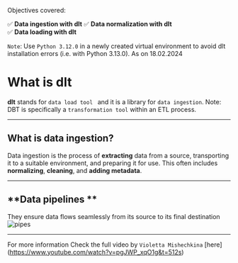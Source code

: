 Objectives covered: 

✅ **Data ingestion with dlt**
✅ **Data normalization with dlt**  
✅ **Data loading with dlt** 


`Note`: Use `Python 3.12.0` in a newly created virtual environment to avoid dlt installation errors (i.e. with Python 3.13.0). As on 18.02.2024


# What is dlt
**dlt** stands for `data load tool ` and it is a library for `data ingestion`.
Note: DBT is specifically a `transformation tool` within an ETL process.

---

## **What is data ingestion?**  
Data ingestion is the process of **extracting** data from a source, transporting it to a suitable environment, and preparing it for use. This often includes **normalizing**, **cleaning**, and **adding metadata**.

---

## **Data pipelines **  
They ensure data flows seamlessly from its source to its final destination
![pipes](img/pipes.jpg)

---

For more information 
Check the full video by `Violetta Mishechkina` [here] (https://www.youtube.com/watch?v=pgJWP_xqO1g&t=512s)
